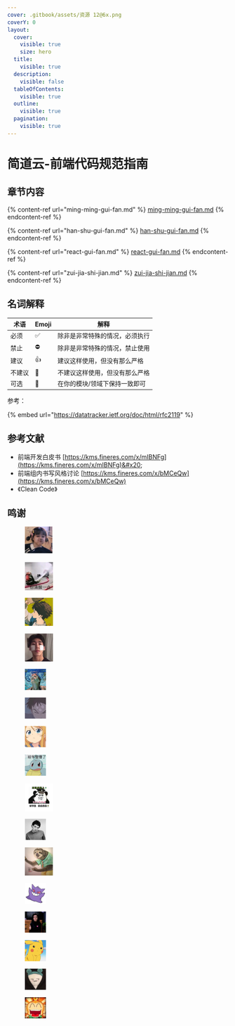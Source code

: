 ```yaml
---
cover: .gitbook/assets/资源 12@6x.png
coverY: 0
layout:
  cover:
    visible: true
    size: hero
  title:
    visible: true
  description:
    visible: false
  tableOfContents:
    visible: true
  outline:
    visible: true
  pagination:
    visible: true
---
```


# 简道云-前端代码规范指南

## 章节内容

{% content-ref url="ming-ming-gui-fan.md" %}
[ming-ming-gui-fan.md](ming-ming-gui-fan.md)
{% endcontent-ref %}

{% content-ref url="han-shu-gui-fan.md" %}
[han-shu-gui-fan.md](han-shu-gui-fan.md)
{% endcontent-ref %}

{% content-ref url="react-gui-fan.md" %}
[react-gui-fan.md](react-gui-fan.md)
{% endcontent-ref %}

{% content-ref url="zui-jia-shi-jian.md" %}
[zui-jia-shi-jian.md](zui-jia-shi-jian.md)
{% endcontent-ref %}

## 名词解释

| **术语** | **Emoji** | **解释**          |
| ------ | --------- | --------------- |
| 必须     | ✅         | 除非是非常特殊的情况，必须执行 |
| 禁止️    | ⛔         | 除非是非常特殊的情况，禁止使用 |
| 建议     | 👍        | 建议这样使用，但没有那么严格  |
| 不建议    | 🤔        | 不建议这样使用，但没有那么严格 |
| 可选     | 🔄        | 在你的模块/领域下保持一致即可 |

参考：

{% embed url="https://datatracker.ietf.org/doc/html/rfc2119" %}

## 参考文献

* 前端开发白皮书 [https://kms.fineres.com/x/mIBNFg](https://kms.fineres.com/x/mIBNFg)&#x20;
* 前端组内书写风格讨论 [https://kms.fineres.com/x/bMCeQw](https://kms.fineres.com/x/bMCeQw)
* 《Clean Code》

## 鸣谢

<div align="left" data-full-width="false"><figure><img src=".gitbook/assets/alisa.png" alt="Alisa.fan" width="64"><figcaption></figcaption></figure> <figure><img src=".gitbook/assets/black.png" alt="black.guo" width="64"><figcaption></figcaption></figure> <figure><img src=".gitbook/assets/cytus.png" alt="cytus" width="64"><figcaption></figcaption></figure> <figure><img src=".gitbook/assets/downy.png" alt="" width="64"><figcaption></figcaption></figure> <figure><img src=".gitbook/assets/ekko.png" alt="ekko"><figcaption></figcaption></figure> <figure><img src=".gitbook/assets/eric.png" alt="eric.wang"><figcaption></figcaption></figure> <figure><img src=".gitbook/assets/fan.png" alt="fan.robin"><figcaption></figcaption></figure> <figure><img src=".gitbook/assets/kevin.png" alt="kevin.shi"><figcaption></figcaption></figure> <figure><img src=".gitbook/assets/lei.png" alt="lei.wang" width="64"><figcaption></figcaption></figure> <figure><img src=".gitbook/assets/liaw.png" alt="liaw"><figcaption></figcaption></figure> <figure><img src=".gitbook/assets/random.png" alt="random" width="64"><figcaption></figcaption></figure> <figure><img src=".gitbook/assets/sean.png" alt="sean.yang"><figcaption></figcaption></figure> <figure><img src=".gitbook/assets/skye.png" alt="skye"><figcaption></figcaption></figure> <figure><img src=".gitbook/assets/stan.png" alt="stan.yang"><figcaption></figcaption></figure> <figure><img src=".gitbook/assets/wilson.png" alt="wilson.yang"><figcaption></figcaption></figure> <figure><img src=".gitbook/assets/windy.png" alt="windy"><figcaption></figcaption></figure></div>

